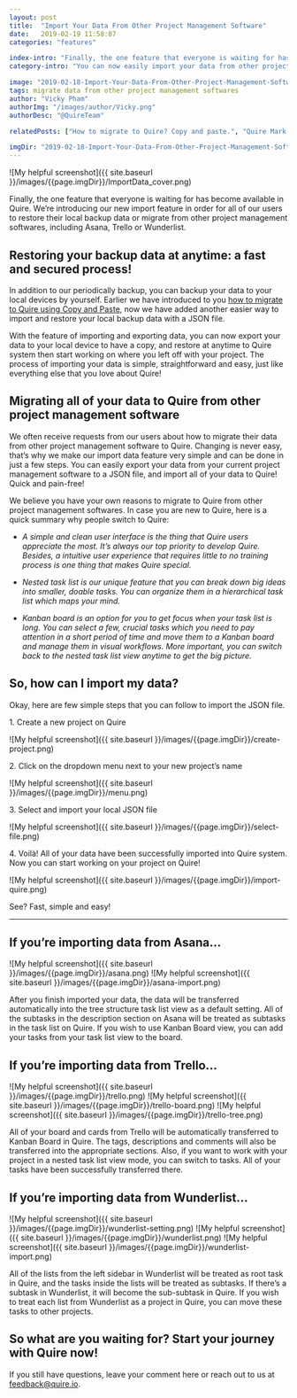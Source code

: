 ```yaml
---
layout: post
title:  "Import Your Data From Other Project Management Software"
date:   2019-02-19 11:58:07
categories: "features"

index-intro: "Finally, the one feature that everyone is waiting for has become available in Quire. We’re introducing our new import feature in order for all of our users to restore their local backup data or migrate from other project management softwares, including Asana, Trello or Wunderlist."
category-intro: "You can now easily import your data from other project management softwares to Quire."

image: "2019-02-18-Import-Your-Data-From-Other-Project-Management-Software/ImportData_cover.png"
tags: migrate data from other project management softwares
author: "Vicky Pham"
authorImg: "/images/author/Vicky.png"
authorDesc: "@QuireTeam"

relatedPosts: ["How to migrate to Quire? Copy and paste.", "Quire Mark III: Nested Tasks Meets Board"]

imgDir: "2019-02-18-Import-Your-Data-From-Other-Project-Management-Software"
---
```



![My helpful screenshot]({{ site.baseurl }}/images/{{page.imgDir}}/ImportData_cover.png)

Finally, the one feature that everyone is waiting for has become available in Quire. We’re introducing our new import feature in order for all of our users to restore their local backup data or migrate from other project management softwares, including Asana, Trello or Wunderlist. 

## Restoring your backup data at anytime: a fast and secured process!
 
In addition to our periodically backup, you can backup your data to your local devices by yourself. Earlier we have introduced to you [how to migrate to Quire using Copy and Paste](https://quire.io/blog/p/How-to-migrate-to-Quire-Copy-and-paste.html#comment-4326152120), now we have added another easier way to import and restore your local backup data with a JSON file.
 
With the feature of importing and exporting data, you can now export your data to your local device to have a copy, and restore at anytime to Quire system then start working on where you left off with your project. The process of importing your data is simple, straightforward and easy, just like everything else that you love about Quire!
 
## Migrating all of your data to Quire from other project management software
 
We often receive requests from our users about how to migrate their data from other project management software to Quire. Changing is never easy, that’s why we make our import data feature very simple and can be done in just a few steps. You can easily export your data from your current project management software to a JSON file, and import all of your data to Quire! Quick and pain-free!
 
We believe you have your own reasons to migrate to Quire from other project management softwares. In case you are new to Quire, here is a quick summary why people switch to Quire:

* *A simple and clean user interface is the thing that Quire users appreciate the most. It’s always our top priority to develop Quire. Besides, a intuitive user experience that requires little to no training process is one thing that makes Quire special.* 

* *Nested task list is our unique feature that you can break down big ideas into smaller, doable tasks. You can organize them in a hierarchical task list which maps your mind.*

* *Kanban board is an option for you to get focus when your task list is long. You can select a few, crucial tasks which you need to pay attention in a short period of time and move them to a Kanban board and manage them in visual workflows. More important, you can switch back to the nested task list view anytime to get the big picture.*

## So, how can I import my data?
 
Okay, here are few simple steps that you can follow to import the JSON file.
 
1\. Create a new project on Quire

![My helpful screenshot]({{ site.baseurl }}/images/{{page.imgDir}}/create-project.png)

2\. Click on the dropdown menu next to your new project’s name

![My helpful screenshot]({{ site.baseurl }}/images/{{page.imgDir}}/menu.png)

3\. Select and import your local JSON file

![My helpful screenshot]({{ site.baseurl }}/images/{{page.imgDir}}/select-file.png)

4\. Voilà! All of your data have been successfully imported into Quire system. Now you can start working on your project on Quire!

![My helpful screenshot]({{ site.baseurl }}/images/{{page.imgDir}}/import-quire.png)

See? Fast, simple and easy!


---
 
## If you’re importing data from Asana…

![My helpful screenshot]({{ site.baseurl }}/images/{{page.imgDir}}/asana.png)
![My helpful screenshot]({{ site.baseurl }}/images/{{page.imgDir}}/asana-import.png)

After you finish imported your data, the data will be transferred automatically into the tree structure task list view as a default setting. All of the subtasks in the description section on Asana will be treated as subtasks in the task list on Quire. If you wish to use Kanban Board view, you can add your tasks from your task list view to the board.
 
## If you’re importing data from Trello…

![My helpful screenshot]({{ site.baseurl }}/images/{{page.imgDir}}/trello.png)
![My helpful screenshot]({{ site.baseurl }}/images/{{page.imgDir}}/trello-board.png)
![My helpful screenshot]({{ site.baseurl }}/images/{{page.imgDir}}/trello-tree.png)

All of your board and cards from Trello will be automatically transferred to Kanban Board in Quire. The tags, descriptions and comments will also be transferred into the appropriate sections. Also, if you want to work with your project in a nested task list view mode, you can switch to tasks. All of your tasks have been successfully transferred there.
 
## If you’re importing data from Wunderlist…

![My helpful screenshot]({{ site.baseurl }}/images/{{page.imgDir}}/wunderlist-setting.png)
![My helpful screenshot]({{ site.baseurl }}/images/{{page.imgDir}}/wunderlist.png)
![My helpful screenshot]({{ site.baseurl }}/images/{{page.imgDir}}/wunderlist-import.png)

All of the lists from the left sidebar in Wunderlist will be treated as root task in Quire, and the tasks inside the lists will be treated as subtasks. If there’s a subtask in Wunderlist, it will become the sub-subtask in Quire. If you wish to treat each list from Wunderlist as a project in Quire, you can move these tasks to other projects.
 
## So what are you waiting for? Start your journey with Quire now!
 
If you still have questions, leave your comment here or reach out to us at feedback@quire.io.


[jekyll]:      http://jekyllrb.com
[jekyll-gh]:   https://github.com/jekyll/jekyll
[jekyll-help]: https://github.com/jekyll/jekyll-help
